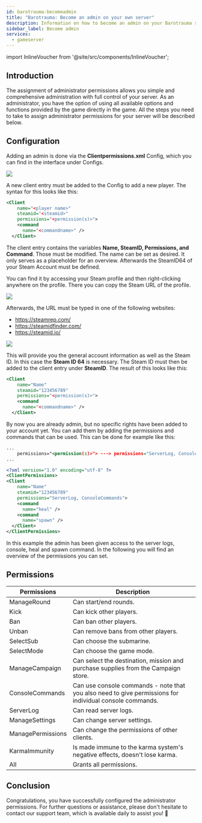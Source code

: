 ```yaml
---
id: barotrauma-becomeadmin
title: "Barotrauma: Become an admin on your own server"
description: Information on how to become an admin on your Barotrauma server from ZAP-Hosting - ZAP-Hosting.com documentation
sidebar_label: Become admin
services:
  - gameserver
---
```


import InlineVoucher from '@site/src/components/InlineVoucher';

## Introduction
The assignment of administrator permissions allows you simple and comprehensive administration with full control of your server. As an administrator, you have the option of using all available options and functions provided by the game directly in the game. All the steps you need to take to assign administrator permissions for your server will be described below. 
<InlineVoucher />

## Configuration
Adding an admin is done via the **Clientpermissions.xml** Config, which you can find in the interface under Configs.

![](https://screensaver01.zap-hosting.com/index.php/s/oJNTozXz9YW8sjG/preview)


A new client entry must be added to the Config to add a new player. The syntax for this looks like this:

```xml
<Client
    name="<player name>"
    steamid="<steamid>"
    permissions="<permission(s)>">
    <command
      name="<commandname>" />
  </Client>
```



The client entry contains the variables **Name, SteamID, Permissions, and Command**. Those must be modified. The name can be set as desired. It only serves as a placeholder for an overview. Afterwards the SteamID64 of your Steam Account must be defined.

You can find it by accessing your Steam profile and then right-clicking anywhere on the profile. There you can copy the Steam URL of the profile.



![](https://screensaver01.zap-hosting.com/index.php/s/C3nfdjemxkjZH5n/preview)



Afterwards, the URL must be typed in one of the following websites:

- https://steamrep.com/
- https://steamidfinder.com/
- https://steamid.io/

![](https://screensaver01.zap-hosting.com/index.php/s/asnbFc4JDifdSHn/preview)



This will provide you the general account information as well as the Steam ID. In this case the **Steam ID 64** is necessary.  The Steam ID must then be added to the client entry under **SteamID**. The result of this looks like this: 

```xml
<Client
    name="Name"
    steamid="123456789"
    permissions="<permission(s)>">
    <command
      name="<commandname>" />
  </Client>
```



By now you are already admin, but no specific rights have been added to your account yet. You can add them by adding the permissions and commands that can be used. This can be done for example like this:

```xml
...
    permissions="<permission(s)>"> ---> permissions="ServerLog, ConsoleCommands">
...
```

```xml
<?xml version="1.0" encoding="utf-8" ?>
<ClientPermissions> 
<Client
    name="Name"
    steamid="123456789"
    permissions="ServerLog, ConsoleCommands">
    <command
      name="heal" />
    <command
      name="spawn" />
  </Client>
</ClientPermissions>
```



In this example the admin has been given access to the server logs, console, heal and spawn command. In the following you will find an overview of the permissions you can set.



## Permissions

| Permissions       | Description                                                  |
| ----------------- | ------------------------------------------------------------ |
| ManageRound       | Can start/end rounds.                                        |
| Kick              | Can kick other players.                                      |
| Ban               | Can ban other players.                                       |
| Unban             | Can remove bans from other players.                          |
| SelectSub         | Can choose the submarine.                                    |
| SelectMode        | Can choose the game mode.                                    |
| ManageCampaign    | Can select the destination, mission and purchase supplies from the Campaign store. |
| ConsoleCommands   | Can use console commands - note that you also need to give permissions for individual console commands. |
| ServerLog         | Can read server logs.                                        |
| ManageSettings    | Can change server settings.                                  |
| ManagePermissions | Can change the permissions of other clients.                 |
| KarmaImmunity     | Is made immune to the karma system's negative effects, doesn't lose karma. |
| All               | Grants all permissions.                                      |



## Conclusion

Congratulations, you have successfully configured the administrator permissions. For further questions or assistance, please don't hesitate to contact our support team, which is available daily to assist you! 🙂